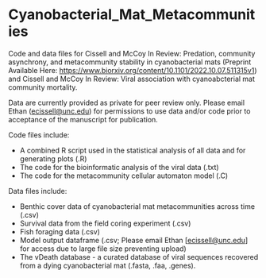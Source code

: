 # Cyanobacterial_Mat_Metacommunities
Code and data files for Cissell and McCoy In Review: Predation, community asynchrony, and metacommunity stability in cyanobacterial mats (Preprint Available Here: https://www.biorxiv.org/content/10.1101/2022.10.07.511315v1) and Cissell and McCoy In Review: Viral association with cyanoabcterial mat community mortality. 

Data are currently provided as private for peer review only. Please email Ethan (ecissell@unc.edu) for permissions to use data and/or code prior to acceptance of the manuscript for publication.

Code files include:
- A combined R script used in the statistical analysis of all data and for generating plots (.R)
- The code for the bioinformatic analysis of the viral data (.txt)
- The code for the metacommunity cellular automaton model (.C)


Data files include:
- Benthic cover data of cyanobacterial mat metacommunities across time (.csv)
- Survival data from the field coring experiment (.csv)
- Fish foraging data (.csv)
- Model output dataframe (.csv; Please email Ethan [ecissell@unc.edu] for access due to large file size preventing upload)
- The vDeath database - a curated database of viral sequences recovered from a dying cyanobacterial mat (.fasta, .faa, .genes). 
